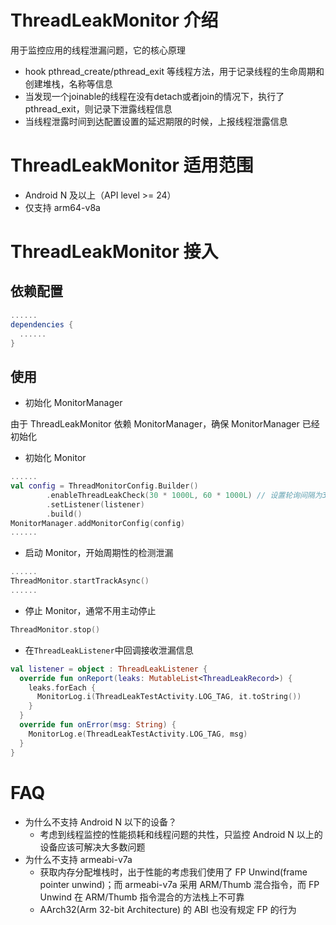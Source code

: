 # ThreadLeakMonitor 介绍

用于监控应用的线程泄漏问题，它的核心原理
- hook pthread_create/pthread_exit 等线程方法，用于记录线程的生命周期和创建堆栈，名称等信息
- 当发现一个joinable的线程在没有detach或者join的情况下，执行了pthread_exit，则记录下泄露线程信息
- 当线程泄露时间到达配置设置的延迟期限的时候，上报线程泄露信息

# ThreadLeakMonitor 适用范围
- Android N 及以上（API level >= 24）
- 仅支持 arm64-v8a

# ThreadLeakMonitor 接入
## 依赖配置
```groovy
......
dependencies {
  ......
}
```
## 使用
- 初始化 MonitorManager

由于 ThreadLeakMonitor 依赖 MonitorManager，确保 MonitorManager 已经初始化

- 初始化 Monitor
```kotlin
......
val config = ThreadMonitorConfig.Builder()
        .enableThreadLeakCheck(30 * 1000L, 60 * 1000L) // 设置轮询间隔为30s，线程泄露延迟期限为1min
        .setListener(listener)
        .build()
MonitorManager.addMonitorConfig(config)
......
```
- 启动 Monitor，开始周期性的检测泄漏
```kotlin
......
ThreadMonitor.startTrackAsync()
......
```
- 停止 Monitor，通常不用主动停止
```kotlin
ThreadMonitor.stop()
```
- 在`ThreadLeakListener`中回调接收泄漏信息
```kotlin
val listener = object : ThreadLeakListener {
  override fun onReport(leaks: MutableList<ThreadLeakRecord>) {
    leaks.forEach {
      MonitorLog.i(ThreadLeakTestActivity.LOG_TAG, it.toString())
    }
  }
  override fun onError(msg: String) {
    MonitorLog.e(ThreadLeakTestActivity.LOG_TAG, msg)
  }
}
```
# FAQ
- 为什么不支持 Android N 以下的设备？
    - 考虑到线程监控的性能损耗和线程问题的共性，只监控 Android N 以上的设备应该可解决大多数问题
- 为什么不支持 armeabi-v7a
    - 获取内存分配堆栈时，出于性能的考虑我们使用了 FP Unwind(frame pointer unwind)；而 armeabi-v7a 采用 ARM/Thumb 混合指令，而 FP Unwind 在 ARM/Thumb 指令混合的方法栈上不可靠
    - AArch32(Arm 32-bit Architecture) 的 ABI 也没有规定 FP 的行为
